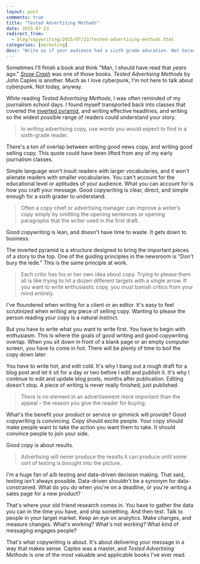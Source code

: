 ```yaml
---
layout: post
comments: true
title: "Tested Advertising Methods"
date: 2015-07-23
redirect_from:
  - blog/copywriting/2015/07/23/tested-advertising-methods.html
categories: [marketing]
desc: "Write as if your audience had a sixth grade education. Not because you think they're stupid, but because you want to be understood."
---
```


Sometimes I'll finish a book and think "Man, I should have read that *years* ago." [*Snow Crash*](http://www.nealstephenson.com/snow-crash.html) was one of those books. *Tested Advertising Methods* by John Caples is another. Much as I love cyberpunk, I'm not here to talk about cyberpunk. Not today, anyway.

While reading *Tested Advertising Methods*, I was often reminded of my journalism school days. I found myself transported back into classes that covered the [inverted pyramid](https://en.wikipedia.org/wiki/Inverted_pyramid), and writing effective headlines, and writing so the widest possible range of readers could understand your story.

<blockquote id="quote">
  In writing advertising copy, use words you would expect to find in a sixth-grade reader.
</blockquote>

There's a ton of overlap between writing good news copy, and writing good selling copy. This quote could have been lifted from any of my early journalism classes.

Simple language won't insult readers with larger vocabularies, and it won't alienate readers with smaller vocabularies. You can't account for the educational level or aptitudes of your audience. What you can account for is how you craft your message. Good copywriting is clear, direct, and simple enough for a sixth grader to understand.

<blockquote id="quote">
  Often a copy chief or advertising manager can improve a writer’s copy simply by omitting the opening sentences or opening paragraphs that the writer used in the first draft.
</blockquote>

Good copywriting is lean, and doesn't have time to waste. It gets down to business.

The inverted pyramid is a structure designed to bring the important pieces of a story to the top. One of the guiding principles in the newsroom is "Don't bury the lede." This is the same principle at work.

<blockquote id="quote">Each critic has his or her own idea about copy. Trying to please them all is like trying to hit a dozen different targets with a single arrow. If you want to write enthusiastic copy, you must banish critics from your mind entirely.</blockquote>

I've floundered when writing for a client or an editor. It's easy to feel scrutinized when writing any piece of selling copy. Wanting to please the person reading your copy is a natural instinct.

But you have to write what you want to write first. You have to begin with enthusiasm. This is where the goals of good writing and good copywriting overlap. When you sit down in front of a blank page or an empty computer screen, you have to come in hot. There will be plenty of time to boil the copy down later.

You have to write hot, and edit cold. It's why I bang out a rough draft for a blog post and let it sit for a day or two before I edit and publish it. It's why I continue to edit and update blog posts, months after publication. Editing doesn't stop. A piece of writing is never really finished, just published.

<blockquote id="quote">There is no element in an advertisement more important than the appeal - the reason you give the reader for buying.</blockquote>

What's the benefit your product or service or gimmick will provide? Good copywriting is convincing. Copy should excite people. Your copy should make people want to take the action you want them to take. It should convince people to join your side.

Good copy is about results.

<blockquote id="quote">Advertising will never produce the results it can produce until some sort of testing is brought into the picture.</blockquote>

I'm a huge fan of a/b testing and data-driven decision making. That said, testing isn't always possible. Data-driven shouldn't be a synonym for data-constrained. What do you do when you're on a deadline, or you're writing a sales page for a new product?

That's where your old friend research comes in. You have to gather the data you can in the time you have, and ship something. And then test. Talk to people in your target market. Keep an eye on analytics. Make changes, and measure changes. What's working? What's not working? What kind of messaging engages people?

That's what copywriting is about. It's about delivering your message in a way that makes sense. Caples was a master, and *Tested Advertising Methods* is one of the most valuable and applicable books I've ever read.